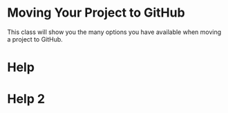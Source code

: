 # Moving Your Project to GitHub

This class will show you the many options you have available when moving a project to GitHub.

# Help

# Help 2